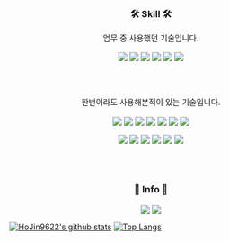 <h3 align="center">🛠 Skill 🛠</h3>

<p align="center">업무 중 사용했던 기술입니다.</p>

<p align="center">
 <img align="center" src="https://img.shields.io/badge/HTML5-e34f26?logo=HTML5&logoColor=white" />
 <img align="center" src="https://img.shields.io/badge/CSS-1572b6?logo=CSS3&logoColor=white" />
 <img align="center" src="https://img.shields.io/badge/JavaScript-f7df1e?logo=JavaScript&logoColor=white" />
 <img align="center" src="https://img.shields.io/badge/React-61dafb?logo=React&logoColor=white" />
 <img align="center" src="https://img.shields.io/badge/ReactNative-blue?logo=React&logoColor=white" />
 <img align="center" src="https://img.shields.io/badge/AWS-232f3e?logo=Amazon%20AWS&logoColor=white" />
</p>

<br />
<br />

<p align="center">한번이라도 사용해본적이 있는 기술입니다.</p>

<p align="center">
 <img align="center" src="https://img.shields.io/badge/C-a8b9cc?logo=C&logoColor=white" />
 <img align="center" src="https://img.shields.io/badge/C%2B%2B-00599c?logo=C++&logoColor=white" />
 <img align="center" src="https://img.shields.io/badge/C%23-239120?logo=C%20Sharp&logoColor=white" />
 <img align="center" src="https://img.shields.io/badge/Java-007396?logo=Java&logoColor=white" />
 <img align="center" src="https://img.shields.io/badge/Python-3776ab?logo=Python&logoColor=white" />
 <img align="center" src="https://img.shields.io/badge/Kotlin-0095d5?logo=Kotlin&logoColor=white" />
 <img align="center" src="https://img.shields.io/badge/Express-f7df1e" /> 
</p>
<p align="center">
 <img align="center" src="https://img.shields.io/badge/Django-092E20?logo=Django&logoColor=white" />
 <img align="center" src="https://img.shields.io/badge/Nextjs-000000?logo=Next.js&logoColor=white" />
 <img align="center" src="https://img.shields.io/badge/MongoDB-47a248?logo=MongoDB&logoColor=white" />
 <img align="center" src="https://img.shields.io/badge/Oracle-f80000?logo=Oracle&logoColor=white" />
 <img align="center" src="https://img.shields.io/badge/Nginx-269539?logo=NGINX&logoColor=white" />
 <img align="center" src="https://img.shields.io/badge/Firebase-ffca28?logo=Firebase&logoColor=white" />
</p>


<br />
<br />

<h3 align="center">🎈 Info 🎈</h3>

<p align="center">
 <a href="https://velog.io/@hojin9622"><img align="center" src="https://img.shields.io/badge/Tech%20Blog-181717?logo=GitHub&logoColor=white" /></a>
 <img align="center" src="https://hits.seeyoufarm.com/api/count/incr/badge.svg?url=https%3A%2F%2Fgithub.com%2FHoJin9622&count_bg=%2379C83D&title_bg=%23555555&title=hits&edge_flat=false" />
</p>

[![HoJin9622's github stats](https://github-readme-stats.vercel.app/api?username=hojin9622&count_private=true&show_icons=true)](https://github.com/anuraghazra/github-readme-stats)
[![Top Langs](https://github-readme-stats.vercel.app/api/top-langs/?username=hojin9622&layout=compact)](https://github.com/anuraghazra/github-readme-stats)

<!-- (https://hits.seeyoufarm.com) -->









<!--
**HoJin9622/HoJin9622** is a ✨ _special_ ✨ repository because its `README.md` (this file) appears on your GitHub profile.
Here are some ideas to get you started:
- 🔭 I’m currently working on D&D Traview
- 👯 I’m looking to collaborate on ...
- 🤔 I’m looking for help with ...
- 💬 Ask me about ...
- 😄 Pronouns: ...
- ⚡ Fun fact: ...
-->

<!--

-->

